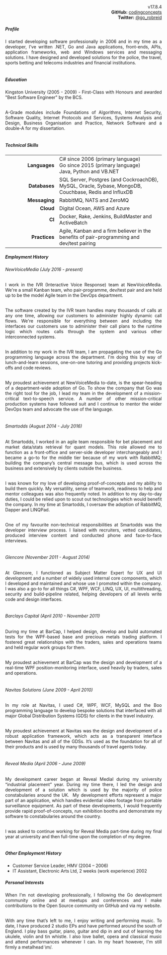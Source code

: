 <div align="right">
  <div>v17.8.4</div>
  <div><b>GitHub:</b> <a href="https://github.com/codingconcepts">codingconcepts</a></div>
  <div><b>Twitter:</b> <a href="https://twitter.com/go_robreid">@go_robreid</a></div>
</div>

##### Profile

<div style="text-align: justify">
I started developing software professionally in 2006 and in my time as a developer, I’ve written .NET, Go and Java applications, front-ends, APIs, application frameworks, web and Windows services and messaging solutions.  I have designed and developed solutions for the police, the travel, sports betting and telecoms industries and financial institutions.
<br/><br/>
</div>

##### Education
<div style="text-align: justify">
Kingston University (2005 - 2009) - First-Class with Honours and awarded "Best Software Engineer" by the BCS.<br/><br/>

A-Grade modules include Foundations of Algorithms, Internet Security, Software Quality, Internet Protocols and Services, Systems Analysis and Design, Business Organisation and Practice, Network Software and a double-A for my dissertation.
<br/><br/>
</div>

##### Technical Skills

<html>
<style>
td.left {
  text-align: right;
  font-weight: bold;
  width: 150px;
}
</style>
<table style="width:100%">
  <col width="130">
  <col align="right">
  <col align="left">
  <tr>
    <td class="left">Languages</td>
    <td><div>C# since 2006 (primary language)</div><div>Go since 2015 (primary language)</div><div>Java, Python and VB.NET<div></td>
  </tr>
  <tr>
    <td class="left">Databases</td>
    <td>SQL Server, Postgres (and CockroachDB), MySQL, Oracle, Sybase, MongoDB, Couchbase, Redis and InfluxDB</td>
  </tr>
  <tr>
    <td class="left">Messaging</td>
    <td>RabbitMQ, NATS and ZeroMQ</td>
  </tr>
  <tr>
    <td class="left">Cloud</td>
    <td>Digital Ocean, AWS and Azure</td>
  </tr>
  <tr>
    <td class="left">CI</td>
    <td>Docker, Rake, Jenkins, BuildMaster and ActiveBatch</td>
  </tr>
  <tr>
    <td class="left">Practices</td>
    <td> Agile, Kanban and a firm believer in the benefits of pair-programming and dev/test pairing</td>
  </tr>
</table>
</html>

##### Employment History

###### NewVoiceMedia (July 2016 - present) 

<div style="text-align: justify">
I work in the IVR (Interactive Voice Response) team at NewVoiceMedia.  We're a small Kanban team, who pair-programme, dev/test pair and are held up to be the model Agile team in the DevOps department.<br/><br/>

The software created by the IVR team handles many thousands of calls at any one time, allowing our customers to administer highly dynamic call flows.  We're responsible for everything between and including the interfaces our customers use to administer their call plans to the runtime logic which routes calls through the system and various other interconnected systems.<br/><br/>

In addition to my work in the IVR team, I am propagating the use of the Go programming language across the department.  I'm doing this by way of lunch-and-learn sessions, one-on-one tutoring and providing projects kick-offs and code reviews.<br/><br/>

My proudest achievement at NewVoiceMedia to-date, is the spear-heading of a department-wide adoption of Go.  To show the company that Go was the right tool for the job, I lead my team in the development of a mission-critical text-to-speech service.  A number of other mission-critical production systems have followed suit and I continue to mentor the wider DevOps team and advocate the use of the language.<br/><br/>
</div>

###### Smartodds (August 2014 - July 2016)

<div style="text-align: justify">
At Smartodds, I worked in an agile team responsible for bet placement and market data/stats retrieval for quant models.  This role allowed me to function as a front-office and server-side developer interchangeably and I became a go-to for the middle tier because of my work with RabbitMQ; building the company’s central message bus, which is used across the business and extensively by clients outside the business.<br/><br/>

I was known for my love of developing proof-of-concepts and my ability to build them quickly.  My versatility, sense of teamwork, readiness to help and mentor colleagues was also frequently noted.  In addition to my day-to-day duties, I could be relied upon to scout out technologies which would benefit the company.  In my time at Smartodds, I oversaw the adoption of RabbitMQ, Dapper and LINQPad.<br/><br/>

One of my favourite non-technical responsibilities at Smartodds was the developer interview process.  I liaised with recruiters, vetted candidates, produced interview content and conducted phone and face-to-face interviews.<br/><br/>
</div>

###### Glencore (November 2011 - August 2014)

<div style="text-align: justify">
At Glencore, I functioned as Subject Matter Expert for UX and UI development and a number of widely used internal core components, which I developed and maintained and whose use I promoted within the company.  I was also a go-to for all things C#, WPF, WCF, LINQ, UX, UI, multithreading, security and build-pipeline related, helping developers of all levels write code and design interfaces.<br/><br/>
</div>

###### Barclays Capital (April 2010 - November 2011)

<div style="text-align: justify">
During my time at BarCap, I helped design, develop and build automated tests for the WPF-based base and precious metals trading platform.  I fostered great relationships with the traders, sales and operations teams and held regular work groups for them.<br/><br/>

My proudest achievement at BarCap was the design and development of a real-time WPF position-monitoring interface, used heavily by traders, sales and operations.<br/><br/>
</div>

###### Navitas Solutions (June 2009 - April 2010)

<div style="text-align: justify">
In my role at Navitas, I used C#, WPF, WCF, MySQL and the Boo programming language to develop bespoke solutions that interfaced with all major Global Distribution Systems (GDS) for clients in the travel industry.<br/><br/>

My proudest achievement at Navitas was the design and development of a robust application framework, which acts as a transparent interface between Navitas and all of the GDSs.  It’s used as the foundation for all of their products and is used by many thousands of travel agents today.<br/><br/>
</div>

###### Reveal Media (April 2006 - June 2009)

<div style="text-align: justify">
My development career began at Reveal Medial during my university “industrial placement” year.  During my time there, I led the design and development of a solution which is used by the majority of police constabularies around the UK.  My development efforts represent a major part of an application, which handles evidential video footage from portable surveillance equipment.  As part of these developments, I would frequently provide rapid proof-of-concepts, run exhibition booths and demonstrate my software to constabularies around the country.<br/><br/>

I was asked to continue working for Reveal Media part-time during my final year at university and then full-time upon the completion of my degree.<br/><br/>
</div>

##### Other Employment History

* Customer Service Leader, HMV (2004 – 2006)
* IT Assistant, Electronic Arts Ltd, 2 weeks (work experience) 2002

##### Personal Interests

<div style="text-align: justify">
When I'm not developing professionally, I following the Go development community online and at meetups and conferences and I make contributions to the Open Source community on GitHub and via my website.<br/><br/>

With any time that’s left to me, I enjoy writing and performing music.  To date, I have produced 2 studio EPs and have performed around the south of England.  I play bass guitar, piano, guitar and dip in and out of learning the ukulele, violin and tin whistle.  I also love ballet, opera and classical music and attend performances whenever I can.  In my heart however, I'm still firmly a metalhead \m/.<br/><br/>
</div>